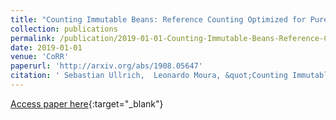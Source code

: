 ```yaml
---
title: "Counting Immutable Beans: Reference Counting Optimized for Purely Functional Programming"
collection: publications
permalink: /publication/2019-01-01-Counting-Immutable-Beans-Reference-Counting-Optimized-for-Purely-Functional-Programming
date: 2019-01-01
venue: 'CoRR'
paperurl: 'http://arxiv.org/abs/1908.05647'
citation: ' Sebastian Ullrich,  Leonardo Moura, &quot;Counting Immutable Beans: Reference Counting Optimized for Purely Functional Programming.&quot; CoRR, 2019.'
---
```

[Access paper here](http://arxiv.org/abs/1908.05647){:target="_blank"}
